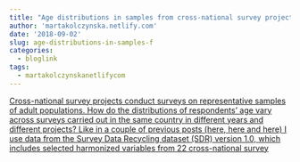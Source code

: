 ```yaml
---
title: "Age distributions in samples from cross-national survey projects"
author: 'martakolczynska.netlify.com'
date: '2018-09-02'
slug: age-distributions-in-samples-f
categories:
  - bloglink
tags:
  - martakolczynskanetlifycom
---
```


[Cross-national survey projects conduct surveys on representative samples of adult populations. How do the distributions of respondents’ age vary across surveys carried out in the same country in different years and different projects? Like in a couple of previous posts (here, here and here) I use data from the Survey Data Recycling dataset (SDR) version 1.0, which includes selected harmonized variables from 22 cross-national survey<i class="fas fa-external-link-alt"></i>](https://martakolczynska.com/post/sdr-age-distributions/)

